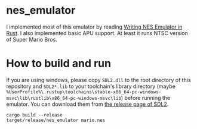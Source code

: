 # nes_emulator

I implemented most of this emulator by reading [Writing NES Emulator in Rust](https://bugzmanov.github.io/nes_ebook/).
I also implemented basic APU support. At least it runs NTSC version of Super Mario Bros.

# How to build and run

If you are using windows, please copy `SDL2.dll` to the root directory of this repository and `SDL2*.lib` to your toolchain's library directory (maybe `%UserProfile%\.rustup\toolchains\stable-x86_64-pc-windows-msvc\lib\rustlib\x86_64-pc-windows-msvc\lib`) before running the emulator. You can download them from [the release page of SDL2](https://github.com/libsdl-org/SDL/releases).

```
cargo build --release
target/release/nes_emulator mario.nes
```
